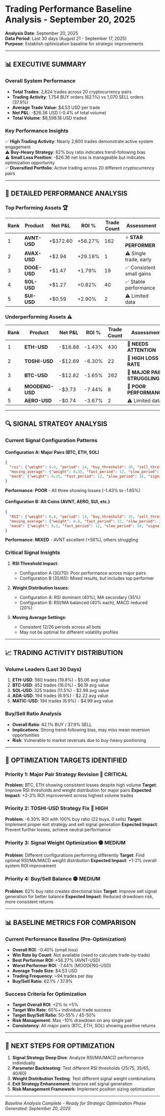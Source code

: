 # Trading Performance Baseline Analysis - September 20, 2025

**Analysis Date**: September 20, 2025  
**Data Period**: Last 30 days (August 21 - September 17, 2025)  
**Purpose**: Establish optimization baseline for strategic improvements

---

## 📊 **EXECUTIVE SUMMARY**

### **Overall System Performance**
- **Total Trades**: 2,824 trades across 20 cryptocurrency pairs
- **Trading Activity**: 1,754 BUY orders (62.1%) vs 1,070 SELL orders (37.9%)
- **Average Trade Value**: $4.53 USD per trade
- **Net P&L**: -$26.36 USD (-0.4% of total volume)
- **Total Volume**: $6,598.18 USD traded

### **Key Performance Insights**
✅ **High Trading Activity**: Nearly 2,800 trades demonstrate active system engagement  
⚠️ **Buy-Heavy Strategy**: 62% buy ratio indicates trend-following bias  
⚠️ **Small Loss Position**: -$26.36 net loss is manageable but indicates optimization opportunity  
✅ **Diversified Portfolio**: Active trading across 20 different cryptocurrency pairs

---

## 🎯 **DETAILED PERFORMANCE ANALYSIS**

### **Top Performing Assets** 🏆

| Rank | Product | Net P&L | ROI % | Trade Count | Assessment |
|------|---------|---------|-------|-------------|------------|
| 1 | **AVNT-USD** | +$372.60 | +56.27% | 162 | ⭐ **STAR PERFORMER** |
| 2 | **AVAX-USD** | +$2.94 | +29.19% | 1 | ⚠️ Single trade, early |
| 3 | **DOGE-USD** | +$1.47 | +1.79% | 19 | ✅ Consistent small gains |
| 4 | **SOL-USD** | +$1.27 | +0.82% | 40 | ✅ Stable performance |
| 5 | **SUI-USD** | +$0.59 | +2.90% | 2 | ⚠️ Limited data |

### **Underperforming Assets** ⚠️

| Rank | Product | Net P&L | ROI % | Trade Count | Assessment |
|------|---------|---------|-------|-------------|------------|
| 1 | **ETH-USD** | -$16.88 | -1.43% | 430 | 🔴 **NEEDS ATTENTION** |
| 2 | **TOSHI-USD** | -$12.69 | -6.30% | 22 | 🔴 **HIGH LOSS RATE** |
| 3 | **BTC-USD** | -$12.82 | -1.65% | 262 | 🔴 **MAJOR PAIR STRUGGLING** |
| 4 | **MOODENG-USD** | -$3.73 | -7.44% | 8 | 🔴 **POOR PERFORMANCE** |
| 5 | **AERO-USD** | -$0.74 | -3.67% | 2 | ⚠️ Limited data |

---

## 🔍 **SIGNAL STRATEGY ANALYSIS**

### **Current Signal Configuration Patterns**

#### **Configuration A**: Major Pairs (BTC, ETH, SOL)
```json
{
  "rsi": {"weight": 0.4, "period": 14, "buy_threshold": 30, "sell_threshold": 70},
  "moving_average": {"weight": 0.35, "fast_period": 12, "slow_period": 26},
  "macd": {"weight": 0.25, "fast_period": 12, "slow_period": 26, "signal_period": 9}
}
```
**Performance**: **POOR** - All three showing losses (-1.43% to -1.65%)

#### **Configuration B**: Alt Coins (AVNT, AERO, SUI, etc.)
```json
{
  "RSI": {"weight": 0.4, "period": 14, "buy_threshold": 35, "sell_threshold": 65},
  "moving_average": {"weight": 0.4, "fast_period": 12, "slow_period": 26},
  "macd": {"weight": 0.2, "fast_period": 12, "slow_period": 26, "signal_period": 9}
}
```
**Performance**: **MIXED** - AVNT excellent (+56%), others struggling

### **Critical Signal Insights**

1. **RSI Threshold Impact**: 
   - Configuration A (30/70): Poor performance across major pairs
   - Configuration B (35/65): Mixed results, but includes top performer

2. **Weight Distribution Issues**:
   - Configuration A: RSI dominant (40%), MA secondary (35%)
   - Configuration B: RSI/MA balanced (40% each), MACD reduced (20%)

3. **Moving Average Settings**:
   - Consistent 12/26 periods across all bots
   - May not be optimal for different volatility profiles

---

## 📈 **TRADING ACTIVITY DISTRIBUTION**

### **Volume Leaders (Last 30 Days)**
1. **ETH-USD**: 560 trades (19.8%) - $5.06 avg value
2. **BTC-USD**: 452 trades (16.0%) - $6.19 avg value  
3. **SOL-USD**: 325 trades (11.5%) - $2.98 avg value
4. **ADA-USD**: 194 trades (6.9%) - $2.22 avg value
5. **MATIC-USD**: 194 trades (6.9%) - $4.99 avg value

### **Buy/Sell Ratio Analysis**
- **Overall Ratio**: 62.1% BUY / 37.9% SELL
- **Implications**: Strong trend-following bias, may miss mean reversion opportunities
- **Risk**: Vulnerable to market reversals due to buy-heavy positioning

---

## 🎯 **OPTIMIZATION TARGETS IDENTIFIED**

### **Priority 1: Major Pair Strategy Revision** 🔴 CRITICAL
**Problem**: BTC, ETH showing consistent losses despite high volume
**Target**: Improve RSI thresholds and weight distribution for major pairs
**Expected Impact**: +2-3% ROI improvement across highest volume trades

### **Priority 2: TOSHI-USD Strategy Fix** 🔴 HIGH
**Problem**: -6.30% ROI with 100% buy ratio (22 buys, 0 sells)
**Target**: Implement proper exit strategy and sell signal generation
**Expected Impact**: Prevent further losses, achieve neutral performance

### **Priority 3: Signal Weight Optimization** 🟡 MEDIUM
**Problem**: Different configurations performing differently
**Target**: Find optimal RSI/MA/MACD weight distribution
**Expected Impact**: +1-2% overall system ROI improvement

### **Priority 4: Buy/Sell Balance** 🟡 MEDIUM  
**Problem**: 62% buy ratio creates directional bias
**Target**: Improve sell signal generation for better balance
**Expected Impact**: Reduced drawdown risk, more consistent returns

---

## 📊 **BASELINE METRICS FOR COMPARISON**

### **Current Performance Baseline** (Pre-Optimization)
- **Overall ROI**: -0.40% (small loss)
- **Win Rate by Count**: Not available (need to calculate trade-by-trade)
- **Best Performer ROI**: +56.27% (AVNT-USD)
- **Worst Performer ROI**: -7.44% (MOODENG-USD)
- **Average Trade Size**: $4.53 USD
- **Trading Frequency**: ~94 trades per day
- **Buy/Sell Ratio**: 62.1% / 37.9%

### **Success Criteria for Optimization**
- **Target Overall ROI**: +2% to +5%
- **Target Win Rate**: 60%+ individual trade success
- **Target Buy/Sell Ratio**: 50-55% / 45-50%
- **Risk Management**: Max -10% drawdown on any single pair
- **Consistency**: All major pairs (BTC, ETH, SOL) showing positive returns

---

## 🔬 **NEXT STEPS FOR OPTIMIZATION**

1. **Signal Strategy Deep Dive**: Analyze RSI/MA/MACD performance individually
2. **Parameter Backtesting**: Test different RSI thresholds (25/75, 35/65, 40/60)
3. **Weight Distribution Testing**: Test different signal weight combinations
4. **Exit Strategy Enhancement**: Improve sell signal generation
5. **Risk Management Framework**: Implement position sizing optimization

---

*Baseline Analysis Complete - Ready for Strategic Optimization Phase*  
*Generated: September 20, 2025*
